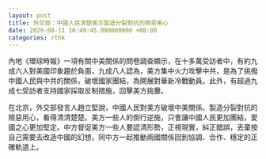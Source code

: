 ```yaml
---
layout: post
title: 外交部：中國人民清楚美方製造分裂對抗的險惡用心
date: 2020-08-11 16:49:45.000000000 +08:00
categories: rthk
---
```


內地《環球時報》一項有關中美關係的問卷調查顯示，在十多萬受訪者中，有約九成六人對美國印象趨於負面，九成八人認為，美方集中火力攻擊中共，是為了挑撥中國人民與中共的關係，破壞國家團結，為開展對華新冷戰動員。此外，有超過九成七受訪者支持國家採取反制措施，回擊美方挑釁。

在北京，外交部發言人趙立堅說，中國人民對美方破壞中美關係、製造分裂對抗的險惡用心，看得清清楚楚。美方一些人的倒行逆施，只會讓中國人民更加團結，愛國之心更加堅定。中方督促美方一些人要認清形勢，正視現實，糾正錯誤，丟棄按自己需要去改造中國的幻想，同中方一起推動兩國關係回到協調、合作、穩定的正確軌道上。
